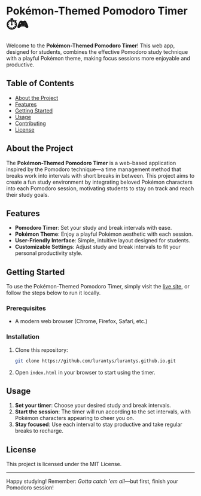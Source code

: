 
# Pokémon-Themed Pomodoro Timer ⏱️🎮

Welcome to the **Pokémon-Themed Pomodoro Timer**! This web app, designed for students, combines the effective Pomodoro study technique with a playful Pokémon theme, making focus sessions more enjoyable and productive.

## Table of Contents
- [About the Project](#about-the-project)
- [Features](#features)
- [Getting Started](#getting-started)
- [Usage](#usage)
- [Contributing](#contributing)
- [License](#license)

## About the Project
The **Pokémon-Themed Pomodoro Timer** is a web-based application inspired by the Pomodoro technique—a time management method that breaks work into intervals with short breaks in between. This project aims to create a fun study environment by integrating beloved Pokémon characters into each Pomodoro session, motivating students to stay on track and reach their study goals.

## Features
- **Pomodoro Timer**: Set your study and break intervals with ease.
- **Pokémon Theme**: Enjoy a playful Pokémon aesthetic with each session.
- **User-Friendly Interface**: Simple, intuitive layout designed for students.
- **Customizable Settings**: Adjust study and break intervals to fit your personal productivity style.

## Getting Started
To use the Pokémon-Themed Pomodoro Timer, simply visit the [live site](https://pokedoro.duckdns.org/), or follow the steps below to run it locally.

### Prerequisites
- A modern web browser (Chrome, Firefox, Safari, etc.)

### Installation
1. Clone this repository:
   ```bash
   git clone https://github.com/lurantys/lurantys.github.io.git
   ```
2. Open `index.html` in your browser to start using the timer.

## Usage
1. **Set your timer**: Choose your desired study and break intervals.
2. **Start the session**: The timer will run according to the set intervals, with Pokémon characters appearing to cheer you on.
3. **Stay focused**: Use each interval to stay productive and take regular breaks to recharge.


## License
This project is licensed under the MIT License.

---

Happy studying! Remember: *Gotta catch 'em all*—but first, finish your Pomodoro session!
